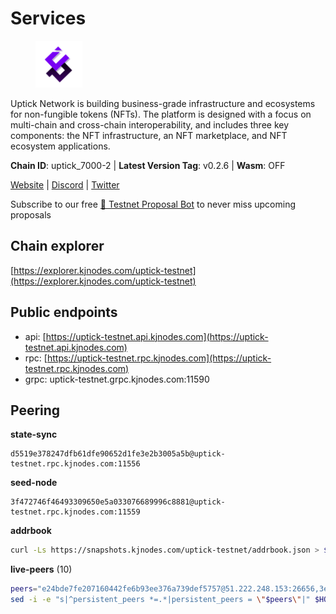 # Services

<figure><img src="https://raw.githubusercontent.com/kj89/cosmos-images/main/logos/uptick.png" alt=""><figcaption></figcaption></figure>

Uptick Network is building business-grade infrastructure and  ecosystems for non-fungible tokens (NFTs). The platform is  designed with a focus on multi-chain and cross-chain interoperability,  and includes three key components: the NFT infrastructure, an NFT  marketplace, and NFT ecosystem applications.

**Chain ID**: uptick_7000-2 | **Latest Version Tag**: v0.2.6 | **Wasm**: OFF

[Website](https://uptick.network) | [Discord](https://discord.gg/UzeHS7fu5H) | [Twitter](https://twitter.com/uptickproject)



Subscribe to our free [🤖 Testnet Proposal Bot](https://t.me/kjnodes_testnet_proposal_bot) to never miss upcoming proposals


## Chain explorer
[https://explorer.kjnodes.com/uptick-testnet](https://explorer.kjnodes.com/uptick-testnet)

## Public endpoints

* api: [https://uptick-testnet.api.kjnodes.com](https://uptick-testnet.api.kjnodes.com)
* rpc: [https://uptick-testnet.rpc.kjnodes.com](https://uptick-testnet.rpc.kjnodes.com)
* grpc: uptick-testnet.grpc.kjnodes.com:11590

## Peering

**state-sync**

```text
d5519e378247dfb61dfe90652d1fe3e2b3005a5b@uptick-testnet.rpc.kjnodes.com:11556
```

**seed-node**

```text
3f472746f46493309650e5a033076689996c8881@uptick-testnet.rpc.kjnodes.com:11559
```

**addrbook**
```bash
curl -Ls https://snapshots.kjnodes.com/uptick-testnet/addrbook.json > $HOME/.uptickd/config/addrbook.json
```

**live-peers** (10)
```bash
peers="e24bde7fe207160442fe6b93ee376a739def5757@51.222.248.153:26656,3edfe380f7eff0658582c158f2eecebae2e0fed7@213.239.213.179:26656,70c19420bb2d40c5a6c3466c69ead6e0877b9cc7@45.85.250.108:26656,a818920590d15226a206ec4c73b1c5c20c56a435@65.21.134.202:26666,86f50af23369997882ca3988eabeba998b4f07cc@65.109.92.79:10656,b483acbcae7ccd1244f588144245e9d1124c3de5@88.99.56.200:26666,5368bc0c12a7bfd9d69ba192b06f2be97d28e7ef@185.239.209.56:31656,b9d3fe835ded0b93c39befad43fb3c4964ae740f@91.195.101.100:26656,d5519e378247dfb61dfe90652d1fe3e2b3005a5b@65.109.68.190:11556,2298edffe9306e4d9370233c1d29dab567829095@144.91.78.28:26656"
sed -i -e "s|^persistent_peers *=.*|persistent_peers = \"$peers\"|" $HOME/.uptickd/config/config.toml
```
